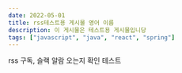 ```yaml
---
date: 2022-05-01
title: rss테스트용 게시물 영어 이름
description: 이 게시물은 테스트용 게시물입니당
tags: ["javascript", "java", "react", "spring"]
---
```


rss 구독, 슬랙 알람 오는지 확인 테스트
